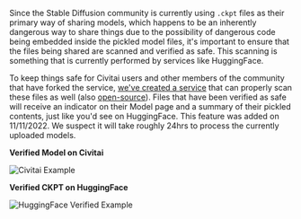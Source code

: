 Since the Stable Diffusion community is currently using `.ckpt` files as their primary way of sharing models, which happens to be an inherently dangerous way to share things due to the possibility of dangerous code being embedded inside the pickled model files, it's important to ensure that the files being shared are scanned and verified as safe. This scanning is something that is currently performed by services like HuggingFace.

To keep things safe for Civitai users and other members of the community that have forked the service, [we've created a service](https://github.com/civitai/civitai/discussions/9) that can properly scan these files as well (also [open-source](https://github.com/civitai/model-scanner)). Files that have been verified as safe will receive an indicator on their Model page and a summary of their pickled contents, just like you'd see on HuggingFace. This feature was added on 11/11/2022. We suspect it will take roughly 24hrs to process the currently uploaded models.

**Verified Model on Civitai**

![Civitai Example](https://user-images.githubusercontent.com/607609/201232040-1d863540-c509-419a-8ff9-a273537c929c.png)



**Verified CKPT on HuggingFace**

![HuggingFace Verified Example](https://user-images.githubusercontent.com/607609/201218382-578cb8db-b796-4f32-8c29-1cf1bec748d0.png)
